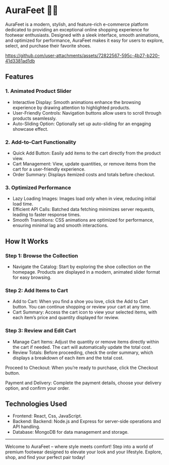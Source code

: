 # AuraFeet 👟✨
AuraFeet is a modern, stylish, and feature-rich e-commerce platform dedicated to providing an exceptional online shopping experience for footwear enthusiasts. Designed with a sleek interface, smooth animations, and optimized for performance, AuraFeet makes it easy for users to explore, select, and purchase their favorite shoes.


https://github.com/user-attachments/assets/72822567-595c-4b27-b220-41d3381ad1db


## Features 

### 1. Animated Product Slider
* Interactive Display: Smooth animations enhance the browsing experience by drawing attention to highlighted products.
* User-Friendly Controls: Navigation buttons allow users to scroll through products seamlessly.
* Auto-Sliding Option: Optionally set up auto-sliding for an engaging showcase effect.

### 2. Add-to-Cart Functionality
* Quick Add Button: Easily add items to the cart directly from the product view.
* Cart Management: View, update quantities, or remove items from the cart for a user-friendly experience.
* Order Summary: Displays itemized costs and totals before checkout.

### 3. Optimized Performance
* Lazy Loading Images: Images load only when in view, reducing initial load time.
* Efficient API Calls: Batched data fetching minimizes server requests, leading to faster response times.
* Smooth Transitions: CSS animations are optimized for performance, ensuring minimal lag and smooth interactions.

## How It Works

### Step 1: Browse the Collection
* Navigate the Catalog: Start by exploring the shoe collection on the homepage. Products are displayed in a modern, animated slider format for easy browsing.

### Step 2: Add Items to Cart
* Add to Cart: When you find a shoe you love, click the Add to Cart button. You can continue shopping or review your cart at any time.
* Cart Summary: Access the cart icon to view your selected items, with each item’s price and quantity displayed for review.

### Step 3: Review and Edit Cart
* Manage Cart Items: Adjust the quantity or remove items directly within the cart if needed. The cart will automatically update the total cost.
* Review Totals: Before proceeding, check the order summary, which displays a breakdown of each item and the total cost.

Proceed to Checkout: When you’re ready to purchase, click the Checkout button.

Payment and Delivery: Complete the payment details, choose your delivery option, and confirm your order.

## Technologies Used
* Frontend: React, Css, JavaScript.
* Backend: Backend: Node.js and Express for server-side operations and API handling.
* Database: MongoDB for data management and storage.

***
Welcome to AuraFeet – where style meets comfort! Step into a world of premium footwear designed to elevate your look and your lifestyle. Explore, shop, and find your perfect pair today!

